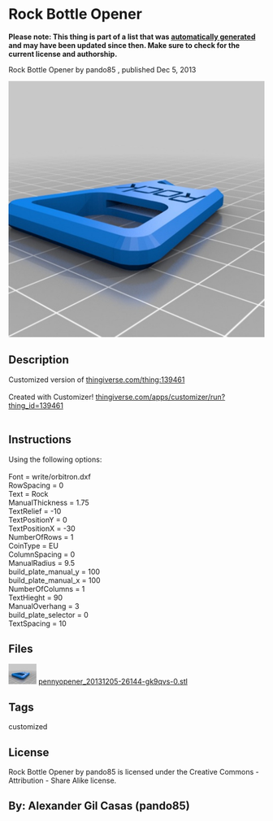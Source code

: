 Rock Bottle Opener
===============
**Please note: This thing is part of a list that was [automatically generated](https://github.com/carlosgs/export-things) and may have been updated since then. Make sure to check for the current license and authorship.**  

Rock Bottle Opener  by pando85 , published Dec 5, 2013

![Image](img/pennyopener_20131205-26144-gk9qvs-0_display_large.jpg)

Description
--------
Customized version of <a href="http://www.thingiverse.com/thing:139461" target="_blank" rel="nofollow">thingiverse.com/thing:139461</a><br />
<br />
Created with Customizer! <a href="http://www.thingiverse.com/apps/customizer/run?thing_id=139461" target="_blank" rel="nofollow">thingiverse.com/apps/customizer/run?thing_id=139461</a><br />
<br />

Instructions
--------
Using the following options:<br />
<br />
Font = write/orbitron.dxf<br />
RowSpacing = 0<br />
Text = Rock<br />
ManualThickness = 1.75<br />
TextRelief = -10<br />
TextPositionY = 0<br />
TextPositionX = -30<br />
NumberOfRows = 1<br />
CoinType = EU<br />
ColumnSpacing = 0<br />
ManualRadius = 9.5<br />
build_plate_manual_y = 100<br />
build_plate_manual_x = 100<br />
NumberOfColumns = 1<br />
TextHieght = 90<br />
ManualOverhang = 3<br />
build_plate_selector = 0<br />
TextSpacing = 10<br />

Files
--------
[![Image](img/pennyopener_20131205-26144-gk9qvs-0_preview_tinycard.jpg)](pennyopener_20131205-26144-gk9qvs-0.stl)
 [ pennyopener_20131205-26144-gk9qvs-0.stl](pennyopener_20131205-26144-gk9qvs-0.stl)  



Tags
--------
customized  

  

License
--------
Rock Bottle Opener by pando85 is licensed under the Creative Commons - Attribution - Share Alike license.  



By: Alexander Gil Casas (pando85)
--------
 